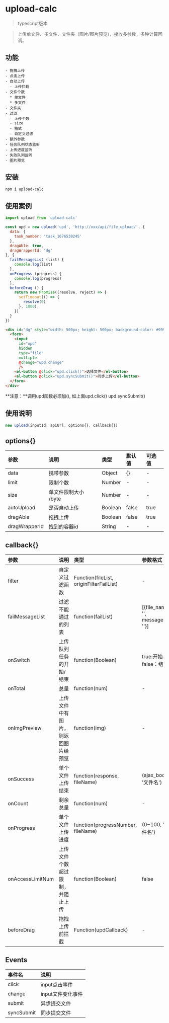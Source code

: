 # upload-calc

> typescript版本

>上传单文件、多文件、文件夹（图片/图片预览），接收多参数，多种计算回调。

## 功能

```
- 拖拽上传
- 点击上传
- 自动上传
  - 上传拦截
- 文件个数
  * 单文件
  * 多文件
- 文件夹
- 过滤
  - 上传个数
  - size
  - 格式
  - 自定义过滤
- 额外参数
- 任务队列状态监听
- 上传进度监听
- 失败队列监听
- 图片预览
```

## 安装

```bash
npm i upload-calc
```

## 使用案例

```js
import upload from 'upload-calc'

const upd = new upload('upd', 'http://xxx/api/file_upload/', {
  data: {
    task_number: 'task_1676530245'
  },
  dragAble: true,
  dragWrapperId: 'dg'
}, {
  failMessageList (list) {
    console.log(list)
  },
  onProgress (progress) {
    console.log(progress)
  },
  beforeDrag () {
    return new Promise((resolve, reject) => {
      setTimeout(() => {
        resolve(0)
      }, 1000);
    })
  }
})
```

```html
<div id="dg" style="width: 500px; height: 500px; background-color: #999;">
  <form>
    <input
      id="upd"
      hidden
      type="file"
      multiple
      @change="upd.change"
      />
    <el-button @click="upd.click()">选择文件</el-button>
    <el-button @click="upd.syncSubmit()">同步上传</el-button>
  </form>
</div>
```
**注意：**调用upd函数必须加(), 如上面upd.click() upd.syncSubmit()


## 使用说明

```js
new upload(inputId, apiUrl, options{}, callback{})
```
## options{}

参数|说明|类型|默认值|可选值
:---|:---|:---|:---|:---
data| 携带参数 | Object | {} | -
limit| 限制个数 | Number | - | -
size| 单文件限制大小 /byte | Number | - | -
autoUpload| 是否自动上传 | Boolean | false | true
dragAble| 拖拽上传 | Boolean | false | true
dragWrapperId | 拽到的容器id | String | - | -


## callback{}

参数|说明|类型|参数格式
:---|:---|:---|:---
filter| 自定义过滤函数 | Function(fileList, originFilterFailList) | -
failMessageList|过滤不能通过的列表|function(failList)|[{file_name: '', message: ''}]
onSwitch|上传队列任务的开始/结束|function(Boolean)| true:开始，false：结束
onTotal| 总量 | function(num) | -
onImgPreview| 上传文件中有图片，则返回图片给预览 |function(img)|-
onSuccess|单个文件上传结束|function(response, fileName)|(ajax_body, '文件名')
onCount| 剩余总量 | function(num) | -
onProgress|单个文件上传进度|function(progressNumber, fileName)|(0~100, '文件名')
onAccessLimitNum|上传文件个数超过限制，并阻止上传|function(Boolean)| false
beforeDrag| 拖拽上传前拦截 | Function(updCallback) | -

## Events

事件名 | 说明
:---|:---
click|input点击事件
change|input文件变化事件
submit|异步提交文件
syncSubmit|同步提交文件

